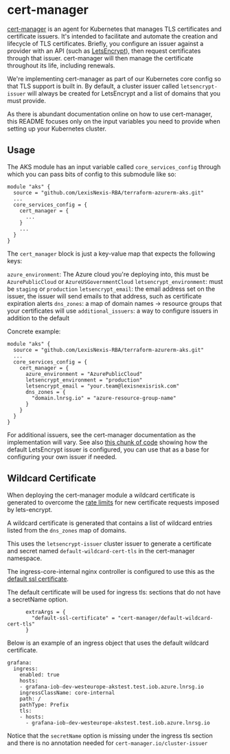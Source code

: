 # cert-manager

[cert-manager](https://cert-manager.io/docs/) is an agent for Kubernetes that manages TLS certificates and certificate issuers. It's intended to facilitate and automate the creation and lifecycle of TLS certificates. Briefly, you configure an issuer against a provider with an API (such as [LetsEncrypt](letsencrypt.org/)), then request certificates through that issuer. cert-manager will then manage the certificate throughout its life, including renewals.

We're implementing cert-manager as part of our Kubernetes core config so that TLS support is built in. By default, a cluster issuer called `letsencrypt-issuer` will always be created for LetsEncrypt and a list of domains that you must provide.

As there is abundant documentation online on how to use cert-manager, this README focuses only on the input variables you need to provide when setting up your Kubernetes cluster.

## Usage

The AKS module has an input variable called `core_services_config` through which you can pass bits of config to this submodule like so:

```
module "aks" {
  source = "github.com/LexisNexis-RBA/terraform-azurerm-aks.git"
  ...
  core_services_config = {
    cert_manager = {
      ...
    }
    ...
  }
}
```

The `cert_manager` block is just a key-value map that expects the following keys:

`azure_environment`: The Azure cloud you're deploying into, this must be `AzurePublicCloud` or `AzureUSGovernmentCloud`
`letsencrypt_environment`: must be `staging` or `production`
`letsencrypt_email`: the email address set on the issuer, the issuer will send emails to that address, such as certificate expiration alerts
`dns_zones`: a map of domain names -> resource groups that your certificates will use
`additional_issuers`: a way to configure issuers in addition to the default

Concrete example:

```
module "aks" {
  source = "github.com/LexisNexis-RBA/terraform-azurerm-aks.git"
  ...
  core_services_config = {
    cert_manager = {
      azure_environment = "AzurePublicCloud"
      letsencrypt_environment = "production"
      letsencrypt_email = "your.team@lexisnexisrisk.com"
      dns_zones = {
        "domain.lnrsg.io" = "azure-resource-group-name"
      }
    }
  }
}
```

For additional issuers, see the cert-manager documentation as the implementation will vary. See also [this chunk of code](https://github.com/LexisNexis-RBA/terraform-azurerm-aks/blob/429f46386cbcf355e437aec74d234029e0ff1981/modules/core-config/modules/cert-manager/local.tf#L136-L164) showing how the default LetsEncrypt issuer is configured, you can use that as a base for configuring your own issuer if needed.

## Wildcard Certificate

When deploying the cert-manager module a wildcard certificate is generated to overcome the [rate limits](https://letsencrypt.org/docs/rate-limits/) for new certificate requests imposed by lets-encrypt.

A wildcard certificate is generated that contains a list of wildcard entries listed from the `dns_zones` map of domains.

This uses the `letsencrypt-issuer` cluster issuer to generate a certificate and secret named `default-wildcard-cert-tls` in the cert-manager namespace.

The ingress-core-internal nginx controller is configured to use this as the [default ssl certificate](https://kubernetes.github.io/ingress-nginx/user-guide/tls/#default-ssl-certificate).

The default certificate will be used for ingress tls: sections that do not have a secretName option.

```
      extraArgs = {
        "default-ssl-certificate" = "cert-manager/default-wildcard-cert-tls"
      }
```

Below is an example of an ingress object that uses the default wildcard certificate.

```
grafana:
  ingress:
    enabled: true
    hosts:
    - grafana-iob-dev-westeurope-akstest.test.iob.azure.lnrsg.io
    ingressClassName: core-internal
    path: /
    pathType: Prefix
    tls:
    - hosts:
      - grafana-iob-dev-westeurope-akstest.test.iob.azure.lnrsg.io
```

Notice that the `secretName` option is missing under the ingress tls section and there is no annotation needed for `cert-manager.io/cluster-issuer`